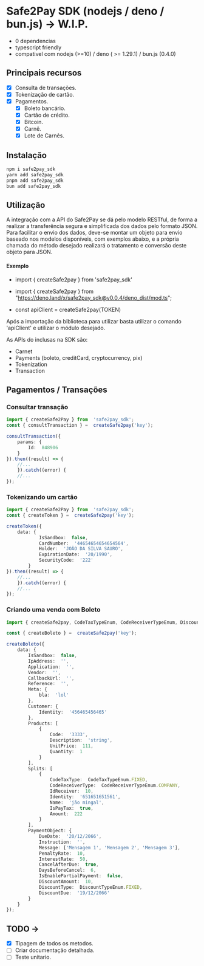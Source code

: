 # Safe2Pay SDK (nodejs / deno / bun.js) -> W.I.P.

  - 0 dependencias
  - typescript friendly
  - compativel com nodejs (>=10) / deno ( >= 1.29.1) / bun.js (0.4.0)

## Principais recursos

* [x] Consulta de transações.
* [x] Tokenização de cartão.
* [x] Pagamentos.
	* [x] Boleto bancário.
	* [x] Cartão de crédito.
	* [x] Bitcoin.
	* [x] Carnê.
	* [x] Lote de Carnês.

## Instalação


```bash
npm i safe2pay_sdk
yarn add safe2pay_sdk
pnpm add safe2pay_sdk
bun add safe2pay_sdk
```

## Utilização

A integração com a API do Safe2Pay se dá pelo modelo RESTful, de forma a realizar a transferência segura e simplificada dos dados pelo formato JSON. Para facilitar o envio dos dados, deve-se montar um objeto para envio baseado nos modelos disponíveis, com exemplos abaixo, e a própria chamada do método desejado realizará o tratamento e conversão deste objeto para JSON.

#### Exemplo

* import { createSafe2pay } from 'safe2pay_sdk'
* import { createSafe2pay } from "https://deno.land/x/safe2pay_sdk@v0.0.4/deno_dist/mod.ts";

* const apiClient = createSafe2pay(TOKEN)

Após a importação da biblioteca para utilizar basta utilizar o comando 'apiClient' e utilizar o módulo desejado.

As APIs do inclusas na SDK são:
- Carnet
- Payments (boleto, creditCard, cryptocurrency, pix)
- Tokenization
- Transaction



## Pagamentos / Transações


### Consultar transação



```typescript
import { createSafe2Pay } from  'safe2pay_sdk';
const { consultTransaction } =  createSafe2pay('key');

consultTransaction({
	params: {
		Id:  848906
	}
}).then((result) => {
	//...
	}).catch((error) {
	//...
});

```


### Tokenizando um cartão



```typescript
import { createSafe2Pay } from  'safe2pay_sdk';
const { createToken } =  createSafe2pay('key');

createToken({
	data: {
			IsSandbox:  false,
			CardNumber:  '44654654654654564',
			Holder:  'JOÂO DA SILVA SAURO',
			ExpirationDate:  '20/1990',
			SecurityCode:  '222'
		}
}).then((result) => {
	//...
	}).catch((error) {
	//...
});

```


### Criando uma venda com Boleto



```typescript
import { createSafe2pay, CodeTaxTypeEnum, CodeReceiverTypeEnum, DiscountTypeEnum } from  'safe2pay_sdk';

const { createBoleto } =  createSafe2pay('key');

createBoleto({
	data: {
		IsSandbox:  false,
		IpAddress:  '',
		Application:  '',
		Vendor:  '',
		CallbackUrl:  '',
		Reference:  '',
		Meta: {
			bla:  'lol'
		},
		Customer: {
			Identity:  '456465456465'
		},
		Products: [
			{
				Code:  '3333',
				Description:  'string',
				UnitPrice:  111,
				Quantity:  1
			}
		],
		Splits: [
			{
				CodeTaxType:  CodeTaxTypeEnum.FIXED,
				CodeReceiverType:  CodeReceiverTypeEnum.COMPANY,
				IdReceiver:  10,
				Identity:  '651651651561',
				Name:  'jão mingal',
				IsPayTax:  true,
				Amount:  222
			}
		],
		PaymentObject: {
			DueDate:  '20/12/2066',
			Instruction:  '',
			Message: ['Mensagem 1', 'Mensagem 2', 'Mensagem 3'],
			PenaltyRate:  10,
			InterestRate:  50,
			CancelAfterDue:  true,
			DaysBeforeCancel:  6,
			IsEnablePartialPayment:  false,
			DiscountAmount:  10,
			DiscountType:  DiscountTypeEnum.FIXED,
			DiscountDue:  '19/12/2066'
		}
	}
});
```

## TODO ->
* [x] Tipagem de todos os metodos.
* [ ] Criar documentação detalhada.
* [ ] Teste unitario.
